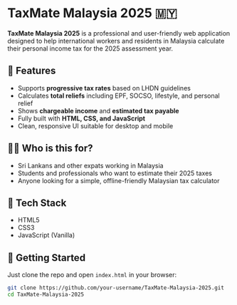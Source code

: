 # TaxMate Malaysia 2025 🇲🇾

**TaxMate Malaysia 2025** is a professional and user-friendly web application designed to help international workers and residents in Malaysia calculate their personal income tax for the 2025 assessment year.

## 📌 Features

- Supports **progressive tax rates** based on LHDN guidelines
- Calculates **total reliefs** including EPF, SOCSO, lifestyle, and personal relief
- Shows **chargeable income** and **estimated tax payable**
- Fully built with **HTML, CSS, and JavaScript**
- Clean, responsive UI suitable for desktop and mobile

## 👨‍💻 Who is this for?

- Sri Lankans and other expats working in Malaysia
- Students and professionals who want to estimate their 2025 taxes
- Anyone looking for a simple, offline-friendly Malaysian tax calculator

## 📂 Tech Stack

- HTML5
- CSS3
- JavaScript (Vanilla)

## 🚀 Getting Started

Just clone the repo and open `index.html` in your browser:

```bash
git clone https://github.com/your-username/TaxMate-Malaysia-2025.git
cd TaxMate-Malaysia-2025
